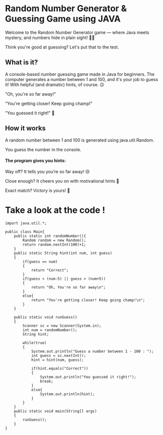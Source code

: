 # Random Number Generator & Guessing Game using JAVA

Welcome to the Random Number Generator game — where Java meets mystery, and numbers hide in plain sight! 🤖✨

Think you're good at guessing? Let's put that to the test.

##  What is it?
A console-based number guessing game made in Java for beginners. The computer generates a number between 1 and 100, and it's your job to guess it! With helpful (and dramatic) hints, of course. 😉

"Oh, you're so far away!"

"You're getting closer! Keep going champ!"

"You guessed it right!" 🎉

## How it works
A random number between 1 and 100 is generated using java.util.Random.

You guess the number in the console.

#### The program gives you hints:

Way off? It tells you you’re so far away! 😢

Close enough? It cheers you on with motivational hints 💪

Exact match? Victory is yours! 🎉


# Take a look at the code !
```
import java.util.*;

public class Main{
    public static int randomNumber(){
        Random random = new Random();
        return random.nextInt(100)+1;
    }
    public static String hint(int num, int guess)
    {
        if(guess == num)
        {
            return "Correct";
        }
        if(guess < (num-5) || guess > (num+5))
        {
            return "Oh, You're so far away\n";
        }
        else{
            return "You're getting closer! Keep going champ!\n";
        }
    }

    public static void runGuess()
    {
        Scanner sc = new Scanner(System.in);
        int num = randomNumber();
        String hint;

        while(true)
        {
            System.out.println("Guess a number between 1 - 100 : ");
            int guess = sc.nextInt();
            hint = hint(num, guess);

            if(hint.equals("Correct"))
            {
                System.out.println("You guessed it right!");
                break;
            }
            else{
                System.out.println(hint);
            }
        }
    }
    public static void main(String[] args)
    {
        runGuess();
    }
}

```
